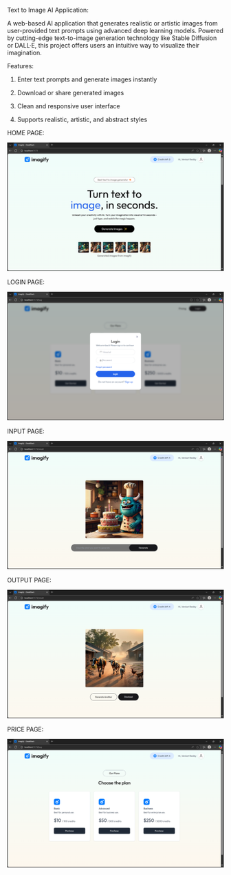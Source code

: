 Text to Image AI Application:

A web-based AI application that generates realistic or artistic images from user-provided text prompts using advanced deep learning models. Powered by cutting-edge text-to-image generation technology like Stable Diffusion or DALL·E, this project offers users an intuitive way to visualize their imagination.

Features: 
1. Enter text prompts and generate images instantly

2. Download or share generated images

3. Clean and responsive user interface

4. Supports realistic, artistic, and abstract styles



HOME PAGE:

![Home Page](client/Input&Output_Images/Home_Page.png)

LOGIN PAGE:

![Log Page](client/Input&Output_Images/Login_Page.png)

INPUT PAGE:

![Input Page](client/Input&Output_Images/Input_Page.png)

OUTPUT PAGE:

![Output Page](client/Input&Output_Images/Output_Page.png)

PRICE PAGE:

![Price Page](client/Input&Output_Images/Price_Page.png)


